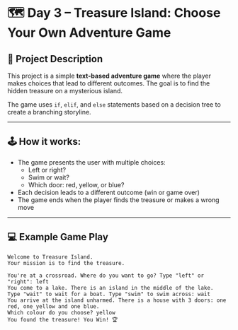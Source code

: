 # 🗺️ Day 3 – Treasure Island: Choose Your Own Adventure Game

## 📝 Project Description

This project is a simple **text-based adventure game** where the player makes choices that lead to different outcomes. The goal is to find the hidden treasure on a mysterious island.

The game uses `if`, `elif`, and `else` statements based on a decision tree to create a branching storyline.

---

## 🕹️ How it works:

- The game presents the user with multiple choices:
  - Left or right?
  - Swim or wait?
  - Which door: red, yellow, or blue?
- Each decision leads to a different outcome (win or game over)
- The game ends when the player finds the treasure or makes a wrong move

---

## 💻 Example Game Play

```text
Welcome to Treasure Island.
Your mission is to find the treasure.

You're at a crossroad. Where do you want to go? Type "left" or "right": left
You come to a lake. There is an island in the middle of the lake.
Type "wait" to wait for a boat. Type "swim" to swim across: wait
You arrive at the island unharmed. There is a house with 3 doors: one red, one yellow and one blue.
Which colour do you choose? yellow
You found the treasure! You Win! 🏆
